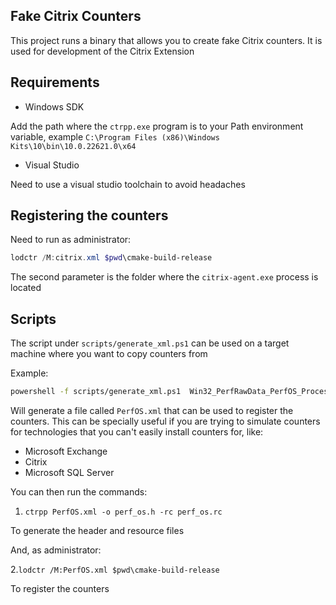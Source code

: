 ## Fake Citrix Counters


This project runs a binary that allows you to create fake Citrix counters. 
It is used for development of the Citrix Extension

## Requirements

* Windows SDK

Add the path where the `ctrpp.exe` program is to your Path environment variable, example `C:\Program Files (x86)\Windows Kits\10\bin\10.0.22621.0\x64` 

* Visual Studio

Need to use a visual studio toolchain to avoid headaches

## Registering the counters

Need to run as administrator:

```powershell
lodctr /M:citrix.xml $pwd\cmake-build-release
```

The second parameter is the folder where the `citrix-agent.exe` process is located

## Scripts

The script under `scripts/generate_xml.ps1` can be used on a target machine where you want to copy counters from

Example:

```bash
powershell -f scripts/generate_xml.ps1  Win32_PerfRawData_PerfOS_Processor
```

Will generate a file called `PerfOS.xml` that can be used to register the counters.
This can be specially useful if you are trying to simulate counters for technologies that you can't easily install counters for, like:

* Microsoft Exchange
* Citrix
* Microsoft SQL Server

You can then run the commands:

1. `ctrpp PerfOS.xml -o perf_os.h -rc perf_os.rc`

To generate the header and resource files

And, as administrator:

2.`lodctr /M:PerfOS.xml $pwd\cmake-build-release`

To register the counters